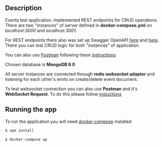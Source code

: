 ## Description

Events test application. Implemented REST endpoints for CRUD operations.
There are two "instances" of server defined in **docker-compose.yml** on
*localhost:3000* and *localhost:3001*.

For REST endpoints there also was set up Swagger OpenAPI [here](http://localhost:3000/api)
and [here](http://localhost:3001/api). There you can test CRUD logic for both "instances" of application.

You can also use [Postman](https://learning.postman.com/docs/getting-started/installation-and-updates/)
following these [instructions](https://learning.postman.com/docs/getting-started/sending-the-first-request/)

Chosen database is **MongoDB 6.0**

All server instances are connected through **redis websocket adapter** and listening
for each other's emits on create/delete event document.

To test websocket connection you can also use **Postman** and it's **WebSocket Request**. To do this please follow [instuctions](https://learning.postman.com/docs/sending-requests/websocket/websocket/)

## Running the app

To run the application you will need [docker-compose](https://docs.docker.com/compose/install/) installed

```bash
$ npm install
```
```bash
$ docker-compose up
```

